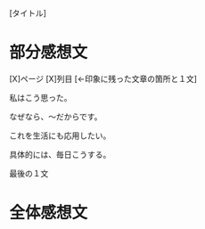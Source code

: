 [タイトル]

# 部分感想文

[X]ページ [X]列目 [←印象に残った文章の箇所と１文]

私はこう思った。

なぜなら、～だからです。

これを生活にも応用したい。

具体的には、毎日こうする。

最後の１文


# 全体感想文

